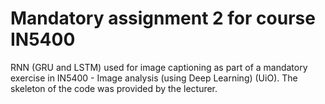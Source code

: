 # Mandatory assignment 2 for course IN5400
 RNN (GRU and LSTM) used for image captioning as part of a mandatory exercise in IN5400 - Image analysis (using Deep Learning) (UiO). 
 The skeleton of the code was provided by the lecturer. 
